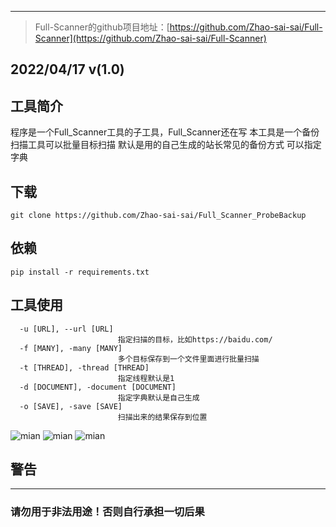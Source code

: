 ***
> Full-Scanner的github项目地址：[https://github.com/Zhao-sai-sai/Full-Scanner](https://github.com/Zhao-sai-sai/Full-Scanner)

## 2022/04/17 v(1.0)

## 工具简介
程序是一个Full_Scanner工具的子工具，Full_Scanner还在写
本工具是一个备份扫描工具可以批量目标扫描 
默认是用的自己生成的站长常见的备份方式
可以指定字典

## 下载

```
git clone https://github.com/Zhao-sai-sai/Full_Scanner_ProbeBackup
```

## 依赖

```
pip install -r requirements.txt
```

## 工具使用

```
  -u [URL], --url [URL]
                        指定扫描的目标，比如https://baidu.com/
  -f [MANY], -many [MANY]
                        多个目标保存到一个文件里面进行批量扫描
  -t [THREAD], -thread [THREAD]
                        指定线程默认是1
  -d [DOCUMENT], -document [DOCUMENT]
                        指定字典默认是自己生成
  -o [SAVE], -save [SAVE]
                        扫描出来的结果保存到位置
```

![mian](https://cdn.jsdelivr.net/gh/Zhao-sai-sai/Full_Scanner_ProbeBackup/img/1.png)
![mian](https://cdn.jsdelivr.net/gh/Zhao-sai-sai/Full_Scanner_ProbeBackup/img/2.png)
![mian](https://cdn.jsdelivr.net/gh/Zhao-sai-sai/Full_Scanner_ProbeBackup/img/3.png)
## 警告
***
### 请勿用于非法用途！否则自行承担一切后果
